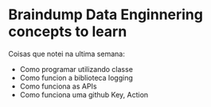 # Braindump Data Enginnering concepts to learn

Coisas que notei na ultima semana:
- Como programar utilizando classe
- Como funcion a biblioteca logging
- Como funciona as APIs
- Como funciona uma github Key, Action

